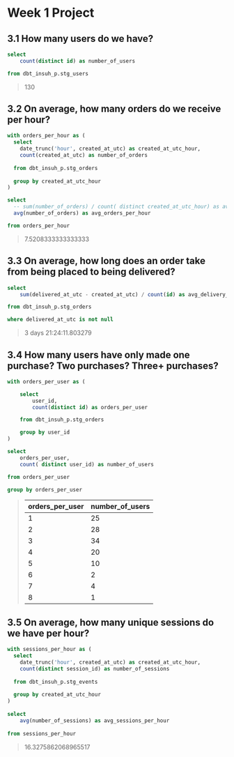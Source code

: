 # Week 1 Project 

## 3.1 How many users do we have?

``` sql
select  
    count(distinct id) as number_of_users

from dbt_insuh_p.stg_users
```

> 130

## 3.2 On average, how many orders do we receive per hour?

``` sql
with orders_per_hour as (
  select 
    date_trunc('hour', created_at_utc) as created_at_utc_hour,
    count(created_at_utc) as number_of_orders
    
  from dbt_insuh_p.stg_orders
  
  group by created_at_utc_hour
)

select 
  -- sum(number_of_orders) / count( distinct created_at_utc_hour) as avg_orders_per_hour
  avg(number_of_orders) as avg_orders_per_hour

from orders_per_hour
```

> 7.5208333333333333

## 3.3 On average, how long does an order take from being placed to being delivered?

``` sql
select 
    sum(delivered_at_utc - created_at_utc) / count(id) as avg_delivery_time

from dbt_insuh_p.stg_orders

where delivered_at_utc is not null
```

> 3 days 21:24:11.803279

## 3.4 How many users have only made one purchase? Two purchases? Three+ purchases?

```sql
with orders_per_user as (

    select 
        user_id,
        count(distinct id) as orders_per_user

    from dbt_insuh_p.stg_orders

    group by user_id
)

select 
    orders_per_user,
    count( distinct user_id) as number_of_users

from orders_per_user

group by orders_per_user
```

> | orders_per_user      | number_of_users |
> | ----------- | ----------- |
> | 1      | 25       |
> | 2   | 28        |
> | 3      | 34       |
> | 4   | 20        |
> | 5      | 10       |
> | 6   | 2        |
> | 7      | 4       |
> | 8   | 1        |

## 3.5 On average, how many unique sessions do we have per hour?

```sql 
with sessions_per_hour as (
  select 
    date_trunc('hour', created_at_utc) as created_at_utc_hour,
    count(distinct session_id) as number_of_sessions
  
  from dbt_insuh_p.stg_events
  
  group by created_at_utc_hour
)
  
select 
    avg(number_of_sessions) as avg_sessions_per_hour
    
from sessions_per_hour

```

> 16.3275862068965517